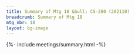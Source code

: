 ```yaml
---
title: Summary of Mtg 18 &bull; CS-280 (202110)
breadcrumb: Summary of Mtg 18
mtg_nbr: 18
layout: bg-image
---
```


{%- include meetings/summary.html -%}
